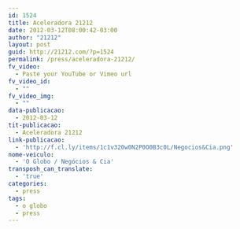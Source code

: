 ```yaml
---
id: 1524
title: Aceleradora 21212
date: 2012-03-12T08:00:42-03:00
author: "21212"
layout: post
guid: http://21212.com/?p=1524
permalink: /press/aceleradora-21212/
fv_video:
  - Paste your YouTube or Vimeo url
fv_video_id:
  - ""
fv_video_img:
  - ""
data-publicacao:
  - 2012-03-12
tit-publicacao:
  - Aceleradora 21212
link-publicacao:
  - 'http://f.cl.ly/items/1c1v320w0N2P0O0B3c0L/Negocios&Cia.png'
nome-veiculo:
  - 'O Globo / Negócios & Cia'
transposh_can_translate:
  - 'true'
categories:
  - press
tags:
  - o globo
  - press
---
```

